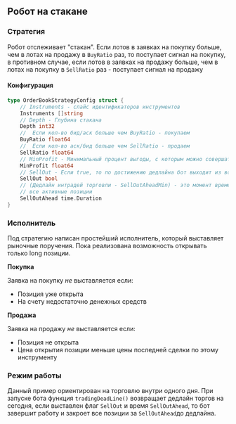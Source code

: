 ## Робот на стакане

### Стратегия
Робот отслеживает "стакан". Если лотов в заявках на покупку больше, чем в лотах на продажу в `BuyRatio` раз,
то поступает сигнал на покупку, в противном случае, если лотов в заявках на продажу больше, чем в лотах на покупку 
в `SellRatio` раз - поступает сигнал на продажу

#### Конфигурация
```go
type OrderBookStrategyConfig struct {
	// Instruments - слайс идентификаторов инструментов
	Instruments []string
	// Depth - Глубина стакана
	Depth int32
	//  Если кол-во бид/аск больше чем BuyRatio - покупаем
	BuyRatio float64
	//  Если кол-во аск/бид больше чем SellRatio - продаем
	SellRatio float64
	// MinProfit - Минимальный процент выгоды, с которым можно совершать сделки
	MinProfit float64
	// SellOut - Если true, то по достижению дедлайна бот выходит из всех активных позиций
	SellOut bool
	// (Дедлайн интрадей торговли - SellOutAheadMin) - это момент времени, когда бот начнет продавать
	// все активные позиции
	SellOutAhead time.Duration
}
```

### Исполнитель 
Под стратегию написан простейший исполнитель, который выставляет рыночные поручения. 
Пока реализована возможность открывать только long позиции.

**Покупка**

Заявка на покупку *не* выставляется если:
* Позиция уже открыта
* На счету недостаточно денежных средств

**Продажа**

Заявка на продажу *не* выставляется если:
* Позиция не открыта
* Цена открытия позиции меньше цены последней сделки по этому инструменту

### Режим работы
Данный пример ориентирован на торговлю внутри одного дня. При запуске бота функция `tradingDeadLine()` возвращает 
дедлайн торгов на сегодня, если выставлен флаг `SellOut` и время `SellOutAhead`, то бот завершит работу и закроет все 
позиции за `SellOutAhead`до дедлайна.